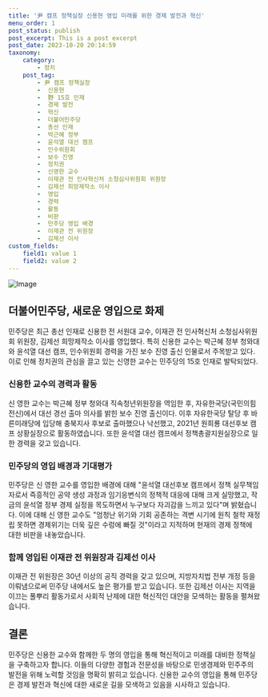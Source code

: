 ```yaml
---
title: '尹 캠프 정책실장 신용현 영입 미래를 위한 경제 발전과 혁신'
menu_order: 1
post_status: publish
post_excerpt: This is a post excerpt
post_date: 2023-10-20 20:14:59
taxonomy:
    category:
        - 정치
    post_tag:
        - 尹 캠프 정책실장
        -  신용현
        -  野 15호 인재
        -  경제 발전
        -  혁신
        -  더불어민주당
        -  총선 인재
        -  박근혜 정부
        -  윤석열 대선 캠프
        -  인수위원회
        -  보수 진영
        -  정치권
        -  신영한 교수
        -  이재관 전 인사혁신처 소청심사위원회 위원장
        -  김제선 희망제작소 이사
        -  영입
        -  경력
        -  활동
        -  비판
        -  민주당 영입 배경
        -  이재관 전 위원장
        -  김제선 이사
custom_fields:
    field1: value 1
    field2: value 2
---
```


![Image](https://imgnews.pstatic.net/image/586/2024/02/07/0000072522_001_20240207120101506.jpg?type=w647)


## 더불어민주당, 새로운 영입으로 화제

민주당은 최근 총선 인재로 신용한 전 서원대 교수, 이재관 전 인사혁신처 소청심사위원회 위원장, 김제선 희망제작소 이사를 영입했다. 특히 신용한 교수는 박근혜 정부 청와대와 윤석열 대선 캠프, 인수위원회 경력을 가진 보수 진영 출신 인물로서 주목받고 있다. 이로 인해 정치권의 관심을 끌고 있는 신영한 교수는 민주당의 15호 인재로 발탁되었다.

### 신용한 교수의 경력과 활동

신 영한 교수는 박근혜 정부 청와대 직속청년위원장을 역임한 후, 자유한국당(국민의힘 전신)에서 대선 경선 출마 의사를 밝힌 보수 진영 출신이다. 이후 자유한국당 탈당 후 바른미래당에 입당해 충북지사 후보로 출마했으나 낙선했고, 2021년 원희룡 대선후보 캠프 상황실장으로 활동하였습니다. 또한 윤석열 대선 캠프에서 정책총괄지원실장으로 일한 경력을 갖고 있습니다.

### 민주당의 영입 배경과 기대평가

민주당은 신 영한 교수를 영입한 배경에 대해 "윤석열 대선후보 캠프에서 정책 실무책임자로서 즉흥적인 공약 생성 과정과 임기응변식의 정책적 대응에 대해 크게 실망했고, 작금의 윤석열 정부 경제 실정을 목도하면서 누구보다 자괴감을 느끼고 있다"며 밝혔습니다. 이에 대해 신 영한 교수도 "엄청난 위기와 기회 공존하는 격변 시기에 원칙 철학 재정립 못하면 경제위기는 더욱 깊은 수렁에 빠질 것"이라고 지적하며 현재의 경제 정책에 대한 비판을 내놓았습니다.

### 함께 영입된 이재관 전 위원장과 김제선 이사

이재관 전 위원장은 30년 이상의 공직 경력을 갖고 있으며, 지방자치법 전부 개정 등을 이뤄냄으로써 민주당 내에서도 높은 평가를 받고 있습니다. 또한 김제선 이사는 지역을 이끄는 풀뿌리 활동가로서 사회적 난제에 대한 혁신적인 대안을 모색하는 활동을 펼쳐왔습니다.

## 결론

민주당은 신용한 교수와 함께한 두 명의 영입을 통해 혁신적이고 미래를 대비한 정책실을 구축하고자 합니다. 이들의 다양한 경험과 전문성을 바탕으로 민생경제와 민주주의 발전을 위해 노력할 것임을 명확히 밝히고 있습니다. 신용한 교수의 영입을 통해 민주당은 경제 발전과 혁신에 대한 새로운 길을 모색하고 있음을 시사하고 있습니다.
